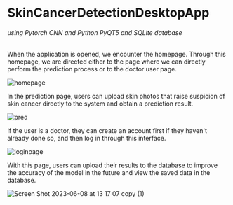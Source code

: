 # SkinCancerDetectionDesktopApp
###### using Pytorch CNN and Python PyQT5 and SQLite database

When the application is opened, we encounter the homepage. Through this homepage, we are directed either to the page where we can directly perform the prediction process or to the doctor user page.

![homepage](https://github.com/dogayaglicioglu/SkinCancerDetectionDesktopApp/assets/65135598/afac51dc-367f-4bab-a5a7-3b9189d64a42)

In the prediction page, users can upload skin photos that raise suspicion of skin cancer directly to the system and obtain a prediction result.

![pred](https://github.com/dogayaglicioglu/SkinCancerDetectionDesktopApp/assets/65135598/66edf89e-4152-4f44-a733-81faa5f6af9b)

If the user is a doctor, they can create an account first if they haven't already done so, and then log in through this interface.

![loginpage](https://github.com/dogayaglicioglu/SkinCancerDetectionDesktopApp/assets/65135598/c59a5d52-a87d-4846-9bb4-31c9957fee65)

With this page, users can upload their results to the database to improve the accuracy of the model in the future and view the saved data in the database.

![Screen Shot 2023-06-08 at 13 17 07 copy (1)](https://github.com/dogayaglicioglu/SkinCancerDetectionDesktopApp/assets/65135598/6f4f2ac7-dd6d-4aa8-bf88-ee3e1fc8352b)
